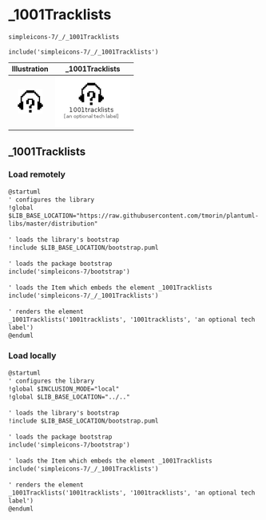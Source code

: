 # _1001Tracklists


```text
simpleicons-7/_/_1001Tracklists
```

```text
include('simpleicons-7/_/_1001Tracklists')
```



| Illustration | _1001Tracklists |
| :---: | :---: |
| ![illustration for Illustration](../../simpleicons-7/_/_1001Tracklists.png) | ![illustration for _1001Tracklists](../../simpleicons-7/_/_1001Tracklists.Local.png) |




## _1001Tracklists

### Load remotely
```plantuml
@startuml
' configures the library
!global $LIB_BASE_LOCATION="https://raw.githubusercontent.com/tmorin/plantuml-libs/master/distribution"

' loads the library's bootstrap
!include $LIB_BASE_LOCATION/bootstrap.puml

' loads the package bootstrap
include('simpleicons-7/bootstrap')

' loads the Item which embeds the element _1001Tracklists
include('simpleicons-7/_/_1001Tracklists')

' renders the element
_1001Tracklists('1001tracklists', '1001tracklists', 'an optional tech label')
@enduml
```

### Load locally
```plantuml
@startuml
' configures the library
!global $INCLUSION_MODE="local"
!global $LIB_BASE_LOCATION="../.."

' loads the library's bootstrap
!include $LIB_BASE_LOCATION/bootstrap.puml

' loads the package bootstrap
include('simpleicons-7/bootstrap')

' loads the Item which embeds the element _1001Tracklists
include('simpleicons-7/_/_1001Tracklists')

' renders the element
_1001Tracklists('1001tracklists', '1001tracklists', 'an optional tech label')
@enduml
```

